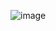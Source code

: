 ![image](https://github.com/JMBoulos12/HTML-CSS-JAVASCRIPT/assets/65892342/c0dbdd84-ff8f-4b9a-98b9-60fefc5b8ea0)
